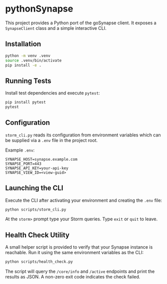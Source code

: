 # pythonSynapse

This project provides a Python port of the goSynapse client. It exposes a `SynapseClient` class and a simple interactive CLI.

## Installation

```bash
python -m venv .venv
source .venv/bin/activate
pip install -e .
```

## Running Tests

Install test dependencies and execute `pytest`:

```bash
pip install pytest
pytest
```

## Configuration

`storm_cli.py` reads its configuration from environment variables which can be supplied via a `.env` file in the project root.

Example `.env`:

```dotenv
SYNAPSE_HOST=synapse.example.com
SYNAPSE_PORT=443
SYNAPSE_API_KEY=your-api-key
SYNAPSE_VIEW_ID=<view-guid>
```

## Launching the CLI

Execute the CLI after activating your environment and creating the `.env` file:

```bash
python scripts/storm_cli.py
```

At the `storm>` prompt type your Storm queries. Type `exit` or `quit` to leave.

## Health Check Utility

A small helper script is provided to verify that your Synapse instance is reachable.
Run it using the same environment variables as the CLI:

```bash
python scripts/health_check.py
```

The script will query the `/core/info` and `/active` endpoints and print the results as JSON. A non-zero exit code indicates the check failed.
